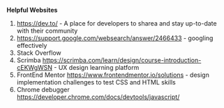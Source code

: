 **Helpful Websites**

1. https://dev.to/ - A place for developers to sharea and stay up-to-date with their community
2. https://support.google.com/websearch/answer/2466433 - googling effectively
3. Stack Overflow
4. Scrimba https://scrimba.com/learn/design/course-introduction-cEKWgWSN - UX design learning platform
5. FrontEnd Mentor https://www.frontendmentor.io/solutions - design implementation challenges to test CSS and HTML skills
6. Chrome debugger https://developer.chrome.com/docs/devtools/javascript/ 

